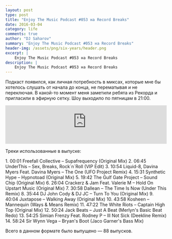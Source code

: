 ```yaml
---
layout: post
type: post
title: "Enjoy The Music Podcast #053 на Record Breaks"
date: 2016-03-04
category: life
comments: true
author: "DJ Saharov"
summary: "Enjoy The Music Podcast #053 на Record Breaks"
header-img: /assets/png/six-years/header.png
excerpt: |
    Enjoy The Music Podcast #053 на Record Breaks
description: |
    Enjoy The Music Podcast #053 на Record Breaks
---
```


<p>
<span class="firstcharacter">П</span>одкаст появился, как личная потребность в миксах, которые мне бы хотелось слушать от начала до конца, не перематывая и не переключая. В какой-то момент меня заметили ребята из Рекорда и пригласили в эфирную сетку. Шоу выходило по пятницам в 21:00.
</p>

<iframe width="100%" height="120" src="https://player-widget.mixcloud.com/widget/iframe/?hide_cover=1&feed=%2Fdjsaharovofficial%2Fenjoy-the-music-podcast-053%2F" frameborder="0" allow="encrypted-media; fullscreen; autoplay; idle-detection; speaker-selection; web-share;" ></iframe>

<p>Треки использованные в выпуске:</p>
1. 00:01 Freefall Collective – Supafrequency (Original Mix)
2. 06:45 UnderThis – Sex, Breaks, Rock`n`Roll (VIP Edit)
3. 10:54 Liquid-8, Davina Myers Feat. Davina Myers – The One (UFO Project Remix)
4. 15:31 Synthetic Hype – Hypnotoad (Original Mix)
5. 19:42 The Gulf Gate Project – Sound Chip (Original Mix)
6. 26:04 Crackerz & Jam Feat. Valerie M – Hold On Upstart Music (Original Mix)
7. 30:58 Dallean – The Time Is Now (Under This Remix)
8. 35:44 DJ John Cody & DJ JC  – Turn To You (Original Mix)
9. 40:04 Juxtapose – Walking Away (Original Mix)
10. 43:58 Kosheen – Mannequin (Ways & Means Remix)
11. 47:22 The White Riots  – Captain High Top (Original Mix)
12. 50:24 Jack Beats – Just A Beat (Merlyn's Basic Beat Redo)
13. 54:25 Simian Frenzy Feat. Rodney P – Ill Not Sick (Deekline Remix)
14. 58:24 Sir Wynn Vega – Bryan's Boot (Jaco Garner's Bass Mix)

<p>Всего в данном формате было выпущено &mdash; 88 выпусков.</p>